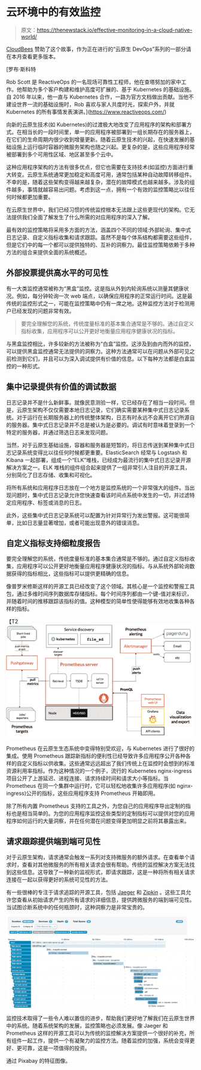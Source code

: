 # 云环境中的有效监控

> 原文：<https://thenewstack.io/effective-monitoring-in-a-cloud-native-world/>

[CloudBees](https://www.cloudbees.com/) 赞助了这个故事，作为正在进行的“云原生 DevOps”系列的一部分请在本月查看更多版本。

 [罗布·斯科特

Rob Scott 是 ReactiveOps 的一名现场可靠性工程师，他在查塔努加的家中工作。他帮助为多个客户构建和维护高度可扩展的、基于 Kubernetes 的基础设施。自 2016 年以来，他一直与 Kubernetes 合作，一路为官方文档做出贡献。当他不建设世界一流的基础设施时，Rob 喜欢与家人共度时光，探索户外，并就 Kubernetes 的所有事情发表演讲。](https://www.reactiveops.com/) 

向新的云原生技术(如 Kubernetes)的过渡极大地改变了应用程序的架构和部署方式。在相当长的一段时间里，单一的应用程序被部署到一组长期存在的服务器上，在它们的生命周期内很少收到增量更新。随着云原生技术的兴起，在快速发展的基础设施上运行临时容器的微服务架构也随之兴起。更复杂的是，这些应用程序经常被部署到多个可用性区域、地区甚至多个云中。

这种应用程序架构的方法有很多优点，但它也需要在支持技术(如监控)方面进行重大转变。云原生系统通常更加稳定和高度可用，通常包括某种自动故障转移组件。不幸的是，随着这些架构变得越来越复杂，潜在的故障模式也越来越多。涉及的组件越多，事情就越容易出问题。考虑到这一点，拥有一个有效的监控策略比以往任何时候都更加重要。

在云原生世界中，我们已经习惯的传统监控根本无法跟上这些更现代的架构。它无法提供我们全面了解发生了什么所需的对应用程序的深入了解。

最有效的监控策略将采用多方面的方法，涵盖四个不同的领域:外部轮询、集中式日志记录、自定义指标收集和请求跟踪。虽然不是每个体系结构都需要这些组件，但是它们中的每一个都可以提供独特的、互补的洞察力。最佳监控策略依赖于多种方法的组合来提供全面的系统概述。

## **外部投票提供高水平的可见性**

有一大类监控通常被称为“黑盒”监控。这是指从外到内轮询系统以测量其健康状况。例如，每分钟轮询一次 web 端点，以确保应用程序的正常运行时间。这是最传统的监控形式之一，可能在监控策略中仍有一席之地。这种监控方法对于检测用户已经发现的问题非常有效。

> 要完全理解您的系统，传统度量标准的基本集合通常是不够的。通过自定义指标收集，应用程序可以公开更好地衡量应用程序健康状况的指标。

与黑盒监控相比，许多较新的方法被称为“白盒”监控。这涉及到由内而外的监控，可以提供黑盒监控通常无法提供的洞察力。这种方法通常可以在问题从外部可见之前检测到它们，并且可以为深入调试提供有价值的信息。以下每种方法都是白盒监控的一种形式。

## **集中记录提供有价值的调试数据**

日志记录并不是什么新鲜事。就像民意测验一样，它已经存在了相当一段时间。但是，云原生架构不仅仅需要本地日志记录，它们确实需要某种集中式日志记录系统。对于运行在长期服务器上的传统整体架构，日志有时永远不会离开它们所源自的服务器。集中式日志记录并不总是被认为是必要的。调试有时意味着登录到一个特定的服务器，并通过筛选日志来发现问题。

当然，对于云原生基础设施，容器和服务器是短暂的，将日志传送到某种集中式日志记录系统变得比以往任何时候都更重要。ElasticSearch 经常与 Logstash 和 Kibana 一起部署，组成一个“ELK”堆栈，已经成为最流行的集中式日志记录开源解决方案之一。ELK 堆栈的组件组合起来提供了一组非常引人注目的开源工具，分别简化了日志存储、收集和可视化。

将所有系统和应用程序日志放在一个地方是监控系统的一个非常强大的组件。当出现问题时，集中式日志记录允许您快速查看该时间点系统中发生的一切，并过滤特定应用程序、标签或消息的日志。

此外，这些集中式日志记录系统可以配置为针对异常行为发出警报。这可能很简单，比如日志量显著增加，或者可能出现意外的错误消息。

## **自定义指标支持细粒度报告**

要完全理解您的系统，传统度量标准的基本集合通常是不够的。通过自定义指标收集，应用程序可以公开更好地衡量应用程序健康状况的指标。与从系统外部轮询数据获得的指标相比，这些指标可以提供更精确的信息。

像普罗米修斯这样的开源工具已经改变了这个领域。其核心是一个监控和警报工具包，通过多维时间序列数据库存储指标。每个时间序列都由一个键-值对来标识，并随着时间的推移跟踪该指标的值。这种模型的简单性使得能够有效地收集各种各样的指标。

【T2![](img/6ee17f6e4e7d6ce07dec4480f1500616.png)

Prometheus 在云原生生态系统中变得特别受欢迎，与 Kubernetes 进行了很好的集成。使用 Prometheus 跟踪新指标的便利性已经导致许多应用程序公开各种各样的自定义指标以供收集。这些通常远远超出了我们传统上在监控时会想到的标准资源利用率指标。作为这种情况的一个例子，流行的 Kubernetes nginx-ingress 项目公开了上游延迟、进程连接、请求持续时间和请求大小等指标。当 Prometheus 在同一个集群中运行时，它可以轻松地收集许多应用程序(如 nginx-ingress)公开的指标，这些应用程序支持 Prometheus 开箱即用。

除了所有内置 Prometheus 支持的工具之外，为您自己的应用程序导出定制的指标也是相当简单的。为您的应用程序监控这些类型的定制指标可以提供对您的应用程序如何运行的大量洞察，并在任何潜在问题变得更加明显之前将其暴露出来。

## **请求跟踪提供端到端可见性**

对于云原生架构，请求通常会触发一系列对支持微服务的额外请求。在查看单个请求时，查看对其他微服务的所有相关请求会很有帮助。传统的监控解决方案无法找到这些信息。这导致了一种新的监视形式，即请求跟踪，这是一种将所有相关请求连接在一起以获得更好的系统可见性的方法。

有一些很棒的专注于请求追踪的开源工具，包括 [Jaeger](https://www.jaegertracing.io/) 和 [Zipkin](https://zipkin.io/) 。这些工具允许您查看从初始请求产生的所有请求的详细信息，提供跨微服务的端到端可见性。当试图诊断系统中的任何瓶颈时，这种洞察力是非常宝贵的。

[![](img/fdd0a85beeeebd44921d5f9560864690.png)](https://zipkin.io/)

监控技术取得了一些令人难以置信的进步，帮助我们更好地了解我们在云原生世界中的系统。随着系统架构的发展，监控策略也必须发展。像 Jaeger 和 Prometheus 这样的开源工具可以为传统的监控解决方案提供一个很好的补充，所有组件一起工作，提供一个有凝聚力的监控方法。随着监控的加强，系统会变得更好、更可靠，这是一项值得的投资。

通过 Pixabay 的特征图像。

<svg xmlns:xlink="http://www.w3.org/1999/xlink" viewBox="0 0 68 31" version="1.1"><title>Group</title> <desc>Created with Sketch.</desc></svg>